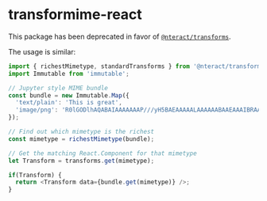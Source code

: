# transformime-react

This package has been deprecated in favor of [`@nteract/transforms`](https://github.com/nteract/nteract/tree/master/packages/transforms).

The usage is similar:

```js
import { richestMimetype, standardTransforms } from '@nteract/transforms';
import Immutable from 'immutable';

// Jupyter style MIME bundle
const bundle = new Immutable.Map({
  'text/plain': 'This is great',
  'image/png': 'R0lGODlhAQABAIAAAAAAAP///yH5BAEAAAAALAAAAAABAAEAAAIBRAA7'
});

// Find out which mimetype is the richest
const mimetype = richestMimetype(bundle); 

// Get the matching React.Component for that mimetype
let Transform = transforms.get(mimetype);

if(Transform) {
  return <Transform data={bundle.get(mimetype)} />;
}
```
